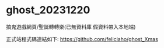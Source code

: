 # ghost_20231220
搞鬼遊戲網頁/聖誕轉轉樂(已無資料庫 假資料帶入本地端)
 
正式站程式碼連結如下:
https://github.com/feliciaho/ghost_Xmas
